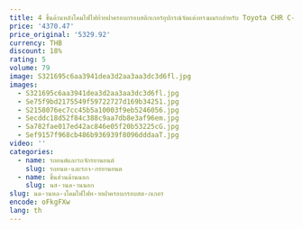 ```yaml
---
title: 4 ชิ้นด้านหลังโคมไฟไฟท้ายฝาครอบกรอบสติกเกอร์อุปกรณ์จัดแต่งทรงผมรถสําหรับ Toyota CHR C-HR 2016-2018
price: '4370.47'
price_original: '5329.92'
currency: THB
discount: 18%
rating: 5
volume: 79
image: S321695c6aa3941dea3d2aa3aa3dc3d6fl.jpg
images:
  - S321695c6aa3941dea3d2aa3aa3dc3d6fl.jpg
  - Se75f9bd2175549f59722727d169b34251.jpg
  - S2158076ec7cc45b5a10003f9eb5246056.jpg
  - Secddc18d52f84c388c9aa7db8e3af96em.jpg
  - Sa782fae017ed42ac846e05f20b53225cG.jpg
  - Sef9157f968cb486b936939f8096dddaaT.jpg
video: ''
categories:
  - name: รถยนต์และรถจักรยานยนต์
    slug: รถยนต-และรถจ-กรยานยนต
  - name: ชิ้นส่วนด้านนอก
    slug: นส-วนด-านนอก
slug: นด-านหล-งโคมไฟไฟท-ายฝาครอบกรอบสต-กเกอร
encode: oFkgFXw
lang: th
---
```

  